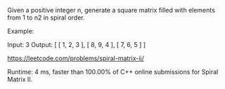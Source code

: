 Given a positive integer n, generate a square matrix filled with elements from 1 to n2 in spiral order.

Example:

Input: 3
Output:
[
 [ 1, 2, 3 ],
 [ 8, 9, 4 ],
 [ 7, 6, 5 ]
]

https://leetcode.com/problems/spiral-matrix-ii/

Runtime: 4 ms, faster than 100.00% of C++ online submissions for Spiral Matrix II.
